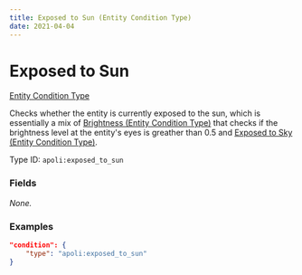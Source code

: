 ```yaml
---
title: Exposed to Sun (Entity Condition Type)
date: 2021-04-04
---
```


# Exposed to Sun

[Entity Condition Type](../entity_condition_types.md)

Checks whether the entity is currently exposed to the sun, which is essentially a mix of [Brightness (Entity Condition Type)](brightness.md) that checks if the brightness level at the entity's eyes is greather than 0.5 and [Exposed to Sky (Entity Condition Type)](exposed_to_sky.md).

Type ID: `apoli:exposed_to_sun`


### Fields

_None._


### Examples

```json
"condition": {
    "type": "apoli:exposed_to_sun"
}
```
